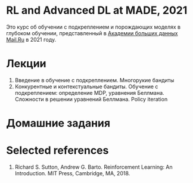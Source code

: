 # RL and Advanced DL at MADE, 2021

Это курс об обучении с подкреплением и порождающих моделях в глубоком обучении, представленный в [Академии больших данных Mail.Ru](https://data.mail.ru/) в 2021 году. <!--- [Все материалы](https://logic.pdmi.ras.ru/~sergey/teaching/maderl2021.html)-->

# Лекции
1. Введение в обучение с подкреплением. Многорукие бандиты  <!--- :[запись](https://www.youtube.com/watch?v=xW1dxZNeWWk)-->
2. Конкурентные и контекстуальные бандиты. Обучение с подкреплением: определение MDP, уравнения Беллмана. Сложности в решении уравнений Беллмана. Policy iteration  <!--- :[запись](https://www.youtube.com/watch?v=sVehB6JgWIs)-->

# Домашние задания

# Selected references
1. Richard S. Sutton, Andrew G. Barto.  Reinforcement Learning: An Introduction. MIT Press, Cambridge, MA, 2018.
